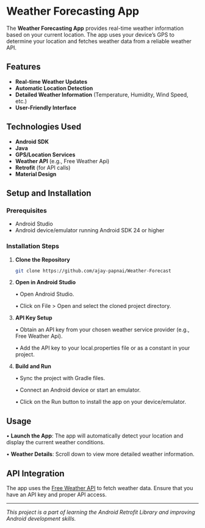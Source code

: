 # Weather Forecasting App


The **Weather Forecasting App** provides real-time weather information based on your current location. The app uses your device’s GPS to determine your location and fetches weather data from a reliable weather API.

## Features

- **Real-time Weather Updates**
- **Automatic Location Detection**
- **Detailed Weather Information** (Temperature, Humidity, Wind Speed, etc.)
- **User-Friendly Interface**

## Technologies Used

- **Android SDK**
- **Java**
- **GPS/Location Services**
- **Weather API** (e.g., Free Weather Api)
- **Retrofit** (for API calls)
- **Material Design**

## Setup and Installation

### Prerequisites

- Android Studio
- Android device/emulator running Android SDK 24 or higher

### Installation Steps

1. **Clone the Repository**
   ```bash
   git clone https://github.com/ajay-papnai/Weather-Forecast

2. **Open in Android Studio**

   • Open Android Studio.
   
   • Click on File > Open and select the cloned project directory.

4. **API Key Setup**
   
   • Obtain an API key from your chosen weather service provider (e.g., Free Weather Api).
   
   • Add the API key to your local.properties file or as a constant in your project.

6. **Build and Run**

   • Sync the project with Gradle files.

    • Connect an Android device or start an emulator.
   
   • Click on the Run button to install the app on your device/emulator.

## Usage

• **Launch the App**: The app will automatically detect your location and display the current weather conditions.

• **Weather Details**: Scroll down to view more detailed weather information.


## API Integration
The app uses the [Free Weather API](https://www.weatherapi.com/)   to fetch weather data. Ensure that you have an API key and proper API access.




---

*This project is a part of learning the Android Retrofit Library and improving Android development skills.*
